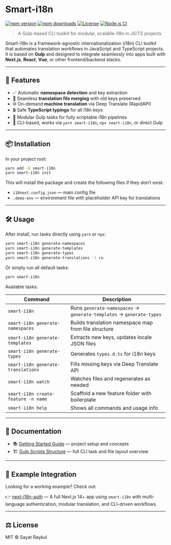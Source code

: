 # Smart-i18n

[![npm version](https://img.shields.io/npm/v/@sayyyat/smart-i18n)](https://www.npmjs.com/package/@sayyyat/smart-i18n)
[![npm downloads](https://img.shields.io/npm/dm/@sayyyat/smart-i18n)](https://www.npmjs.com/package/@sayyyat/smart-i18n)
[![License](https://img.shields.io/npm/l/@sayyyat/smart-i18n)](./LICENSE)
[![Node.js CI](https://img.shields.io/github/actions/workflow/status/Sayyat/smart-i18n/npm-publish.yml?branch=master&kill_cache=1)](https://github.com/Sayyat/smart-i18n/actions)

> A Gulp-based CLI toolkit for modular, scalable i18n in JS/TS projects

Smart-i18n is a framework-agnostic internationalization (i18n) CLI toolkit that automates translation workflows in JavaScript and TypeScript projects. It is based on **Gulp** and designed to integrate seamlessly into apps built with **Next.js**, **React**, **Vue**, or other frontend/backend stacks.

---

## 🚀 Features

* ✅ Automatic **namespace detection** and key extraction
* 🔄 Seamless **translation file merging** with old keys preserved
* 🌐 On-demand **machine translation** via Deep Translate (RapidAPI)
* 🔒 Safe **TypeScript typings** for all i18n keys
* 🧱 Modular Gulp tasks for fully scriptable i18n pipelines
* 🧰 CLI-based, works via `yarn smart-i18n`, `npx smart-i18n`, or direct Gulp

---

## 📦 Installation

In your project root:

```bash
yarn add -D smart-i18n
yarn smart-i18n init
```

This will install the package and create the following files if they don’t exist:

* `i18next.config.json` — main config file
* `.demo-env` — environment file with placeholder API key for translations

---

## 🛠️ Usage

After install, run tasks directly using `yarn` or `npx`:

```bash
yarn smart-i18n generate-namespaces
yarn smart-i18n generate-templates
yarn smart-i18n generate-types
yarn smart-i18n generate-translations -l ru
```

Or simply run all default tasks:

```bash
yarn smart-i18n
```

Available tasks:

| Command                             | Description                                                          |
| ----------------------------------- | -------------------------------------------------------------------- |
| `smart-i18n`                        | Runs `generate-namespaces` → `generate-templates` → `generate-types` |
| `smart-i18n generate-namespaces`    | Builds translation namespace map from file structure                 |
| `smart-i18n generate-templates`     | Extracts new keys, updates locale JSON files                         |
| `smart-i18n generate-types`         | Generates `types.d.ts` for i18n keys                                 |
| `smart-i18n generate-translations`  | Fills missing keys via Deep Translate API                            |
| `smart-i18n watch`                  | Watches files and regenerates as needed                              |
| `smart-i18n create-feature -n name` | Scaffold a new feature folder with boilerplate                       |
| `smart-i18n help`                   | Shows all commands and usage info                                    |

---

## 📁 Documentation

* 📚 [Getting Started Guide](./docs/getting-started.md) — project setup and concepts
* 🏗 [Gulp Scripts Structure](./docs/gulp.md) — full CLI task and file layout overview

---

## 🔗 Example Integration

Looking for a working example? Check out:

👉 [next-i18n-auth](https://github.com/Sayyat/next-i18n-auth) — A full Next.js 14+ app using `smart-i18n` with multi-language authentication, modular translation, and CLI-driven workflows.

---

## ⚖️ License

MIT © Sayat Raykul
